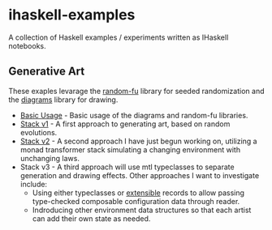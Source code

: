 # ihaskell-examples

A collection of Haskell examples / experiments written as IHaskell notebooks.

## Generative Art

These exaples levarage the [random-fu](http://hackage.haskell.org/package/random-fu) library for seeded randomization and the [diagrams](https://archives.haskell.org/projects.haskell.org/diagrams/doc/quickstart.html) library for drawing.

* [Basic Usage](genart/basic_usage.ipynb) - Basic usage of the diagrams and random-fu libraries.
* [Stack v1](genart/stack_v1.ipynb) - A first approach to generating art, based on random evolutions.
* [Stack v2](genart/stack_v2.ipynb) - A second approach I have just begun working on, utilizing a monad transformer stack simulating a changing environment with unchanging laws.
* Stack v3 - A third approach will use mtl typeclasses to separate generation and drawing effects. Other approaches I want to investigate include:
  * Using either typeclasses or [extensible](https://hackage.haskell.org/package/extensible) records to allow passing type-checked composable configuration data through reader.
  * Indroducing other environment data structures so that each artist can add their own state as needed.
